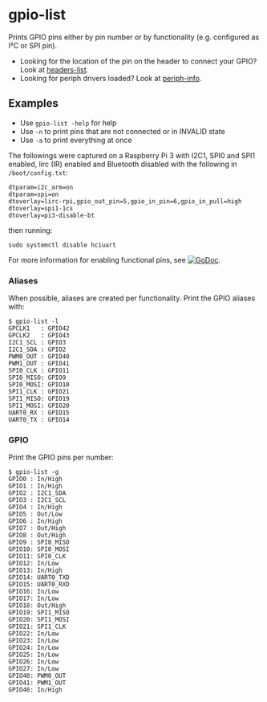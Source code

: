 # gpio-list

Prints GPIO pins either by pin number or by functionality (e.g. configured as
I²C or SPI pin).

- Looking for the location of the pin on the header to connect your GPIO? Look
  at [headers-list](../headers-list).
- Looking for periph drivers loaded? Look at [periph-info](../periph-info).


## Examples

- Use `gpio-list -help` for help
- Use `-n` to print pins that are not connected or in INVALID state
- Use `-a` to print everything at once

The followings were captured on a Raspberry Pi 3 with I2C1, SPI0 and SPI1
enabled, lirc (IR) enabled and Bluetooth disabled with the following in
`/boot/config.txt`:

    dtparam=i2c_arm=on
    dtparam=spi=on
    dtoverlay=lirc-rpi,gpio_out_pin=5,gpio_in_pin=6,gpio_in_pull=high
    dtoverlay=spi1-1cs
    dtoverlay=pi3-disable-bt

then running:

    sudo systemctl disable hciuart

For more information for enabling functional pins, see
[![GoDoc](https://godoc.org/periph.io/x/periph/host/rpi?status.svg)](https://godoc.org/periph.io/x/periph/host/rpi).


### Aliases

When possible, aliases are created per functionality. Print the GPIO aliases
with:

    $ gpio-list -l
    GPCLK1   : GPIO42
    GPCLK2   : GPIO43
    I2C1_SCL : GPIO3
    I2C1_SDA : GPIO2
    PWM0_OUT : GPIO40
    PWM1_OUT : GPIO41
    SPI0_CLK : GPIO11
    SPI0_MISO: GPIO9
    SPI0_MOSI: GPIO10
    SPI1_CLK : GPIO21
    SPI1_MISO: GPIO19
    SPI1_MOSI: GPIO20
    UART0_RX : GPIO15
    UART0_TX : GPIO14


### GPIO

Print the GPIO pins per number:

    $ gpio-list -g
    GPIO0 : In/High
    GPIO1 : In/High
    GPIO2 : I2C1_SDA
    GPIO3 : I2C1_SCL
    GPIO4 : In/High
    GPIO5 : Out/Low
    GPIO6 : In/High
    GPIO7 : Out/High
    GPIO8 : Out/High
    GPIO9 : SPI0_MISO
    GPIO10: SPI0_MOSI
    GPIO11: SPI0_CLK
    GPIO12: In/Low
    GPIO13: In/High
    GPIO14: UART0_TXD
    GPIO15: UART0_RXD
    GPIO16: In/Low
    GPIO17: In/Low
    GPIO18: Out/High
    GPIO19: SPI1_MISO
    GPIO20: SPI1_MOSI
    GPIO21: SPI1_CLK
    GPIO22: In/Low
    GPIO23: In/Low
    GPIO24: In/Low
    GPIO25: In/Low
    GPIO26: In/Low
    GPIO27: In/Low
    GPIO40: PWM0_OUT
    GPIO41: PWM1_OUT
    GPIO46: In/High
